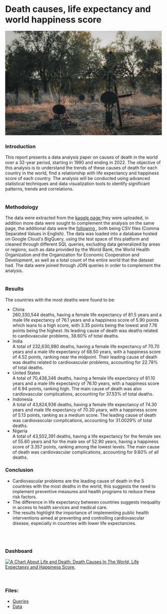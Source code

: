 # Death causes, life expectancy and world happiness score
![Death](/images/image_4.jpeg)

<h3>Introduction</h3>
This report presents a data analysis paper on causes of death in the world over a 32-year period, starting in 1990 and ending in 2022. The objective of this analysis is to understand the trends of these causes of death for each country in the world, find a relationship with life expectancy and happiness score of each country. The analysis will be conducted using advanced statistical techniques and data visualization tools to identify significant patterns, trends and correlations. 
<br> </br>
<h3>Methodology</h3>
The data were extracted from the <a href="https://www.kaggle.com/datasets/abhijitdahatonde/past-32-year-global-mortality-trends">kaggle page </a> they were uploaded, in addition more data were sought to complement the analysis on the same page, the additional data were the <a href="https://www.kaggle.com/datasets/marshuu/suicide-rate-and-life-expectancy/data">following </a>, both being CSV files (Comma Separated Values in English). The data was loaded into a database hosted on Google Cloud's BigQuery, using the test space of this platform and cleaned through different SQL queries, excluding data generalized by areas or regions, such as data provided by the World Bank, the World Health Organization and the Organization for Economic Cooperation and Development, as well as a total count of the entire world that the dataset had.
The data were joined through JOIN queries in order to complement the analysis.
<br></br>
<h3>Results</h3>
The countries with the most deaths were found to be:
<ul>
<li>China</li>
260,330,544 deaths, having a female life expectancy of 81.5 years and a male life expectancy of 76.1 years and a happiness score of 5.90 points which leans to a high score, with 3.35 points being the lowest and 7.76 points being the highest.
Its leading cause of death was deaths related to cardiovascular problems, 38.60% of total deaths.
<li>India</li>
A total of 232,630,980 deaths, having a female life expectancy of 70.70 years and a male life expectancy of 68.50 years, with a happiness score of 4.52 points, ranking near the midpoint.
Their leading cause of death was deaths related to cardiovascular problems, accounting for 22.78% of total deaths.
<li>United States</li>
A total of 70,438,346 deaths, having a female life expectancy of 81.10 years and a male life expectancy of 76.10 years, with a happiness score of 6.94 points, ranking high.
The main cause of death was also cardiovascular complications, accounting for 37.53% of total deaths.
<li>Indonesia</li>
A total of 43,824,936 deaths, having a female life expectancy of 74.30 years and male life expectancy of 70.30 years, with a happiness score of 5.13 points, ranking as a medium score.
The leading cause of death was cardiovascular complications, accounting for 31.0029% of total deaths.
<li>Nigeria</li>
A total of 43,502,391 deaths, having a life expectancy for the female sex of 55.60 years and for the male sex of 52.90 years, having a happiness score of 3.357 points, ranking among the lowest levels.
The main cause of death was cardiovascular complications, accounting for 9.60% of all deaths.
</ul>
<h3>Conclusion</h3>
<ul>
    <li>Cardiovascular problems are the leading cause of death in the 5 countries with the most deaths in the world, this suggests the need to implement preventive measures and health programs to reduce these risk factors.</li>
    <li>The difference in life expectancy between countries suggests inequality in access to health services and medical care.</li>
    <li>The results highlight the importance of implementing public health interventions aimed at preventing and controlling cardiovascular disease, especially in countries with lower life expectancies.</li>
</ul>
<br></br>
<h3>Dashboard</h3>
<div class='tableauPlaceholder' id='viz1709673161646' style='position: relative'><noscript><a href='#'><img alt='A Chart About Life and Death: Death Causes In The World, Life Expectansy and Happiness Score. ' src='https:&#47;&#47;public.tableau.com&#47;static&#47;images&#47;AC&#47;AChartAboutLifeandDeathDeathCausesInTheWorldLifeExpectansyandHappinessScore_&#47;AChartAboutLifeandDeathDeathCausesInTheWorldLifeExpectansyandHappinessScore_&#47;1_rss.png' style='border: none' /></a></noscript><object class='tableauViz'  style='display:none;'><param name='host_url' value='https%3A%2F%2Fpublic.tableau.com%2F' /> <param name='embed_code_version' value='3' /> <param name='site_root' value='' /><param name='name' value='AChartAboutLifeandDeathDeathCausesInTheWorldLifeExpectansyandHappinessScore_&#47;AChartAboutLifeandDeathDeathCausesInTheWorldLifeExpectansyandHappinessScore_' /><param name='tabs' value='no' /><param name='toolbar' value='yes' /><param name='static_image' value='https:&#47;&#47;public.tableau.com&#47;static&#47;images&#47;AC&#47;AChartAboutLifeandDeathDeathCausesInTheWorldLifeExpectansyandHappinessScore_&#47;AChartAboutLifeandDeathDeathCausesInTheWorldLifeExpectansyandHappinessScore_&#47;1.png' /> <param name='animate_transition' value='yes' /><param name='display_static_image' value='yes' /><param name='display_spinner' value='yes' /><param name='display_overlay' value='yes' /><param name='display_count' value='yes' /><param name='language' value='es-ES' /></object></div>               
<br></br>
<h3>Files:</h3>
<ul>
    <li><a href="https://drive.google.com/file/d/1FvpSfEZZMLuLiShIT930r7h2CzO8QX67/view?usp=sharing"> Queries</a>
    <li><a href="https://drive.google.com/drive/folders/17TYqh7pjil3ZSTUwgn9IBqTbxBQWQTdh?usp=sharing"> Data</a>
